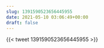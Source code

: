 ```yaml
---
slug: 1391590523656445955
date: 2021-05-10 03:06:49+00:00
draft: false
---
```


{{< tweet 1391590523656445955 >}}
